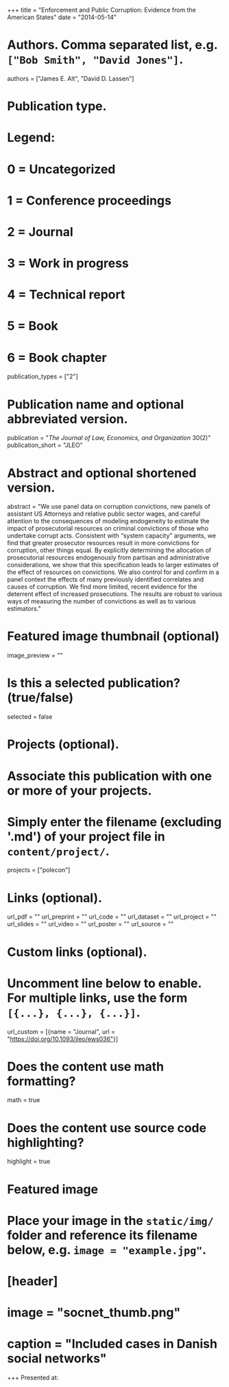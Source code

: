 +++
title = "Enforcement and Public Corruption: Evidence from the American States"
date = "2014-05-14"

# Authors. Comma separated list, e.g. `["Bob Smith", "David Jones"]`.
authors = ["James E. Alt", "David D. Lassen"]

# Publication type.
# Legend:
# 0 = Uncategorized
# 1 = Conference proceedings
# 2 = Journal
# 3 = Work in progress
# 4 = Technical report
# 5 = Book
# 6 = Book chapter
publication_types = ["2"]

# Publication name and optional abbreviated version.
publication = "*The Journal of Law, Economics, and Organization* 30(2)"
publication_short = "JLEO"

# Abstract and optional shortened version.
abstract = "We use panel data on corruption convictions, new panels of assistant US Attorneys and relative public sector wages, and careful attention to the consequences of modeling endogeneity to estimate the impact of prosecutorial resources on criminal convictions of those who undertake corrupt acts. Consistent with “system capacity” arguments, we find that greater prosecutor resources result in more convictions for corruption, other things equal. By explicitly determining the allocation of prosecutorial resources endogenously from partisan and administrative considerations, we show that this specification leads to larger estimates of the effect of resources on convictions. We also control for and confirm in a panel context the effects of many previously identified correlates and causes of corruption. We find more limited, recent evidence for the deterrent effect of increased prosecutions. The results are robust to various ways of measuring the number of convictions as well as to various estimators."

# Featured image thumbnail (optional)
image_preview = ""

# Is this a selected publication? (true/false)
selected = false

# Projects (optional).
#   Associate this publication with one or more of your projects.
#   Simply enter the filename (excluding '.md') of your project file in `content/project/`.
projects = ["polecon"]

# Links (optional).
url_pdf = ""
url_preprint = ""
url_code = ""
url_dataset = ""
url_project = ""
url_slides = ""
url_video = ""
url_poster = ""
url_source = ""

# Custom links (optional).
#   Uncomment line below to enable. For multiple links, use the form `[{...}, {...}, {...}]`.
url_custom = [{name = "Journal", url = "https://doi.org/10.1093/jleo/ews036"}]

# Does the content use math formatting?
math = true

# Does the content use source code highlighting?
highlight = true

# Featured image
# Place your image in the `static/img/` folder and reference its filename below, e.g. `image = "example.jpg"`.
# [header]
# image = "socnet_thumb.png"
# caption = "Included cases in Danish social networks"

+++
Presented at: 
